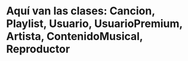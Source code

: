 # Aquí van las clases: Cancion, Playlist, Usuario, UsuarioPremium, Artista, ContenidoMusical, Reproductor